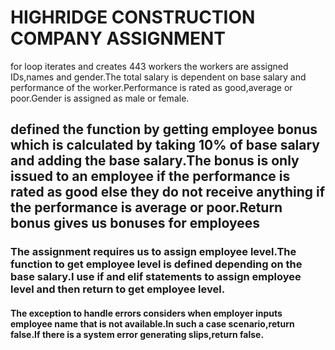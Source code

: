 # HIGHRIDGE CONSTRUCTION COMPANY ASSIGNMENT
for loop iterates and creates 443 workers
the workers are assigned IDs,names and gender.The total salary is dependent on base salary and performance of the worker.Performance is rated as good,average or poor.Gender is assigned as male or female.
## defined the function by getting employee bonus which is calculated by taking 10% of base salary and adding the base salary.The bonus is only issued to an employee if the performance is rated as good else they do not receive anything if the performance is average or poor.Return bonus gives us bonuses for employees
### The assignment requires us to assign employee level.The function to get employee level is defined depending on the base salary.I use if and elif statements to assign employee level and then return to get employee level.
#### The exception to handle errors considers when employer inputs employee name that is not available.In such a case scenario,return false.If there is a system error generating slips,return false.
